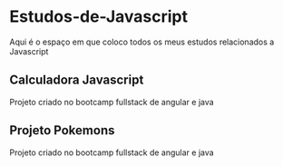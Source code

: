 # Estudos-de-Javascript
Aqui é o espaço em que coloco todos os meus estudos relacionados a Javascript

## Calculadora Javascript
Projeto criado no bootcamp fullstack de angular e java

## Projeto Pokemons
Projeto criado no bootcamp fullstack de angular e java
